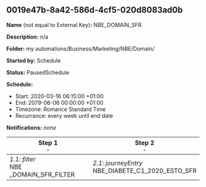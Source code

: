 ## 0019e47b-8a42-586d-4cf5-020d8083ad0b

**Name** (not equal to External Key)**:** NBE_DOMAIN_SFR

**Description:** n/a

**Folder:** my automations/Business/Marketing/NBE/Domain/

**Started by:** Schedule

**Status:** PausedSchedule

**Schedule:**

* Start: 2020-03-16 06:15:00 +01:00
* End: 2079-06-06 00:00:00 +01:00
* Timezone: Romance Standard Time
* Recurrance: every week until end date

**Notifications:** _none_


| Step 1<br>_<small>-</small>_ | Step 2<br>_<small>-</small>_ |
| --- | --- |
| _1.1: filter_<br>NBE _DOMAIN_SFR_FILTER | _2.1: journeyEntry_<br>NBE_DIABETE_C1_2020_ESTO_SFR |
